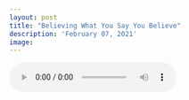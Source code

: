 ```yaml
---
layout: post
title: "Believing What You Say You Believe"
description: 'February 07, 2021'
image:
---
```


<audio controls preload="metadata">
  <source src="https://docs.google.com/uc?export=open&id=16bQTK20qelPQcqpQ0mXuSM0qeYGhLa11" type="audio/mp3">
Your browser does not support the audio element.
</audio>
